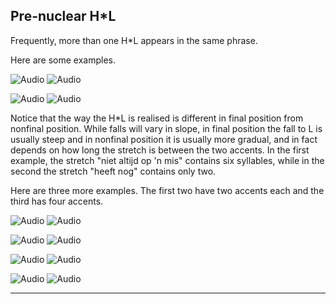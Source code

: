 Pre-nuclear H\*L
----------------

Frequently, more than one H\*L appears in the same phrase.

Here are some examples.

![Audio](audio.gif) ![Audio](./audio/gif/154.gif)

![Audio](audio.gif) ![Audio](./audio/gif/032a.gif)

Notice that the way the H\*L is realised is different in final position from nonfinal position. While falls will vary in slope, in final position the fall to L is usually steep and in nonfinal position it is usually more gradual, and in fact depends on how long the stretch is between the two accents. In the first example, the stretch "niet altijd op 'n mis" contains six syllables, while in the second the stretch "heeft nog" contains only two.

Here are three more examples. The first two have two accents each and the third has four accents.

![Audio](audio.gif) ![Audio](./audio/gif/148.gif)

![Audio](audio.gif) ![Audio](./audio/gif/032b.gif)

![Audio](audio.gif) ![Audio](./audio/gif/084a.gif)

![Audio](audio.gif) ![Audio](./audio/gif/c12_f.gif)

* * *

<div class="exercise"></div>
